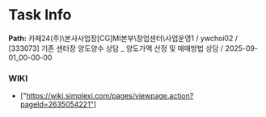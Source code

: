 # Task Info

**Path:** 카페24(주)\본사사업장\[CG]MI본부\창업센터\사업운영1 / ywchoi02 / [333073] 기존 센터장 양도양수 상담 _ 양도가액 산정 및 매매방법 상담 / 2025-09-01_00-00-00

### WIKI
- ["https://wiki.simplexi.com/pages/viewpage.action?pageId=2635054221"]

